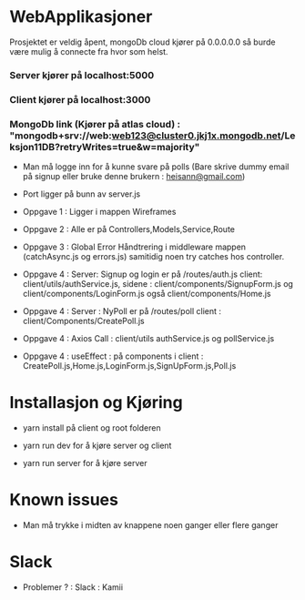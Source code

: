 # WebApplikasjoner

Prosjektet er veldig åpent, mongoDb cloud kjører på 0.0.0.0.0 så burde være mulig å connecte fra hvor som helst.

### Server kjører på localhost:5000
### Client kjører på localhost:3000
### MongoDb link (Kjører på atlas cloud) : "mongodb+srv://web:web123@cluster0.jkj1x.mongodb.net/Leksjon11DB?retryWrites=true&w=majority"

- Man må logge inn for å kunne svare på polls (Bare skrive dummy email på signup eller bruke denne brukern : heisann@gmail.com)

- Port ligger på bunn av server.js

- Oppgave 1 : Ligger i mappen Wireframes

- Oppgave 2 : Alle er på Controllers,Models,Service,Route

- Oppgave 3 : Global Error Håndtrering i middleware mappen (catchAsync.js og errors.js) samitidig noen try catches hos controller.

- Oppgave 4 : Server: Signup og login er på /routes/auth.js client: client/utils/authService.js, sidene : client/components/SignupForm.js og client/components/LoginForm.js også client/components/Home.js

- Oppgave 4 : Server : NyPoll er på /routes/poll client : client/Components/CreatePoll.js
- Oppgave 4 : Axios Call : client/utils authService.js og pollService.js
- Oppgave 4 : useEffect : på components i client : CreatePoll.js,Home.js,LoginForm.js,SignUpForm.js,Poll.js


# Installasjon og Kjøring
- yarn install på client og root folderen
- yarn run dev for å kjøre server og client

- yarn run server for å kjøre server

# Known issues
- Man må trykke i midten av knappene noen ganger eller flere ganger 

# Slack
- Problemer ? : Slack : Kamii
